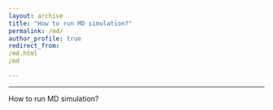 ```yaml
---
layout: archive
title: "How to run MD simulation?"
permalink: /md/
author_profile: true
redirect_from:
/md.html
/md

---
```

---
How to run MD simulation?

